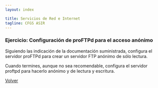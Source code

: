 ```yaml
---
layout: index

title: Servicios de Red e Internet
tagline: CFGS ASIR
---
```

### Ejercicio: Configuración de proFTPd para el acceso anónimo

Siguiendo las indicación de la documentación suministrada, configura el servidor proFTPd para crear un servidor FTP anónimo de sólo lectura.

Cuando termines, aunque no sea recomendable, configura el servidor proftpd para hacerlo anónimo y de lectura y escritura.

[Volver](index)
